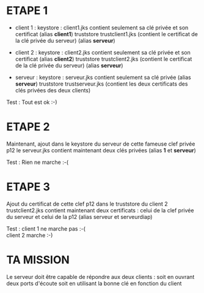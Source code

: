 # ETAPE 1  

- client 1 :
keystore : client1.jks contient seulement sa clé privée et son certificat (alias **client1**)
truststore trustclient1.jks (contient le certificat de la clé privée du serveur) (alias **serveur**)

- client 2 :
keystore : client2.jks contient seulement sa clé privée et son certificat (alias **client2**)
truststore trustclient2.jks (contient le certificat de la clé privée du serveur) (alias **serveur**)

- serveur :
keystore : serveur.jks contient seulement sa clé privée  (alias **serveur**)
truststore trustserveur.jks (contient les deux certificats des clés privées des deux clients)

Test : Tout est ok :-)


# ETAPE 2

Maintenant, ajout dans le keystore du serveur de cette fameuse clef privée p12
le serveur.jks contient maintenant deux clés privées (alias **1** et **serveur**)

Test : Rien ne marche :-(


# ETAPE 3

Ajout du certificat de cette clef p12 dans le truststore du client 2
trustclient2.jks contient maintenant deux certificats : celui de la clef privée du serveur et celui de la p12 (alias serveur et serveurdiap)

Test : 	client 1 ne marche pas :-(    
	client 2 marche :-)



# TA MISSION

Le serveur doit être capable de répondre aux deux clients :
soit en ouvrant deux ports d'écoute
soit en utilisant la bonne clé en fonction du client 


  


